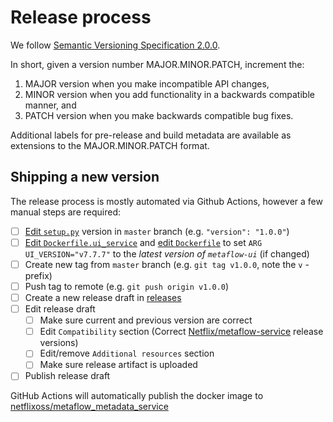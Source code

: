 # Release process

We follow [Semantic Versioning Specification 2.0.0](https://semver.org/spec/v2.0.0.html).

In short, given a version number MAJOR.MINOR.PATCH, increment the:

1. MAJOR version when you make incompatible API changes,
2. MINOR version when you add functionality in a backwards compatible manner, and
3. PATCH version when you make backwards compatible bug fixes.

Additional labels for pre-release and build metadata are available as extensions to the MAJOR.MINOR.PATCH format.

## Shipping a new version

The release process is mostly automated via Github Actions, however a few manual steps are required:

- [ ] [Edit `setup.py`](https://github.com/Netflix/metaflow-service/edit/master/setup.py) version in `master` branch (e.g. `"version": "1.0.0"`)
- [ ] [Edit `Dockerfile.ui_service`](https://github.com/Netflix/metaflow-service/edit/master/Dockerfile.ui_service) and [edit `Dockerfile`](https://github.com/Netflix/metaflow-service/edit/master/Dockerfile) to set `ARG UI_VERSION="v7.7.7"` to the _latest version of `metaflow-ui`_ (if changed)
- [ ] Create new tag from `master` branch (e.g. `git tag v1.0.0`, note the `v` -prefix)
- [ ] Push tag to remote (e.g. `git push origin v1.0.0`)
- [ ] Create a new release draft in [releases](https://github.com/Netflix/metaflow-service/releases)
- [ ] Edit release draft
  - [ ] Make sure current and previous version are correct
  - [ ] Edit `Compatibility` section (Correct [Netflix/metaflow-service](https://github.com/Netflix/metaflow-service/releases) release versions)
  - [ ] Edit/remove `Additional resources` section
  - [ ] Make sure release artifact is uploaded
- [ ] Publish release draft

GitHub Actions will automatically publish the docker image to [netflixoss/metaflow_metadata_service](https://hub.docker.com/r/netflixoss/metaflow_metadata_service)
